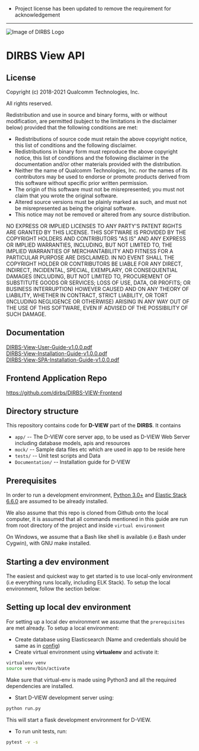 * Project license has been updated to remove the requirement for acknowledgement
---

![Image of DIRBS Logo](https://avatars0.githubusercontent.com/u/42587891?s=100&v=4)

# DIRBS View API
## License
Copyright (c) 2018-2021 Qualcomm Technologies, Inc.

All rights reserved.

Redistribution and use in source and binary forms, with or without modification, are permitted (subject to the limitations in the disclaimer below) provided that the following conditions are met:

* Redistributions of source code must retain the above copyright notice, this list of conditions and the following disclaimer.
* Redistributions in binary form must reproduce the above copyright notice, this list of conditions and the following disclaimer in the documentation and/or other materials provided with the distribution.
* Neither the name of Qualcomm Technologies, Inc. nor the names of its contributors may be used to endorse or promote products derived from this software without specific prior written permission.
* The origin of this software must not be misrepresented; you must not claim that you wrote the original software.
* Altered source versions must be plainly marked as such, and must not be misrepresented as being the original software.
* This notice may not be removed or altered from any source distribution.

NO EXPRESS OR IMPLIED LICENSES TO ANY PARTY'S PATENT RIGHTS ARE GRANTED BY THIS LICENSE. THIS SOFTWARE IS PROVIDED BY THE COPYRIGHT HOLDERS AND CONTRIBUTORS "AS IS" AND ANY EXPRESS OR IMPLIED WARRANTIES, INCLUDING, BUT NOT LIMITED TO, THE IMPLIED WARRANTIES OF MERCHANTABILITY AND FITNESS FOR A PARTICULAR PURPOSE ARE DISCLAIMED. IN NO EVENT SHALL THE COPYRIGHT HOLDER OR CONTRIBUTORS BE LIABLE FOR ANY DIRECT, INDIRECT, INCIDENTAL, SPECIAL, EXEMPLARY, OR CONSEQUENTIAL DAMAGES (INCLUDING, BUT NOT LIMITED TO, PROCUREMENT OF SUBSTITUTE GOODS OR SERVICES; LOSS OF USE, DATA, OR PROFITS; OR BUSINESS INTERRUPTION) HOWEVER CAUSED AND ON ANY THEORY OF LIABILITY, WHETHER IN CONTRACT, STRICT LIABILITY, OR TORT (INCLUDING NEGLIGENCE OR OTHERWISE) ARISING IN ANY WAY OUT OF THE USE OF THIS SOFTWARE, EVEN IF ADVISED OF THE POSSIBILITY OF SUCH DAMAGE.
 

## Documentation
[DIRBS-View-User-Guide-v1.0.0.pdf](https://github.com/dirbs/Documentation/tree/master/DIRBS-View/DIRBS-View-User-Guide-v1.0.0.pdf)<br />
[DIRBS-View-Installation-Guide-v1.0.0.pdf](https://github.com/dirbs/Documentation/tree/master/DIRBS-View/DIRBS-View-Installation-Guide-v1.0.0.pdf)<br />
[DIRBS-View-SPA-Installation-Guide-v1.0.0.pdf](https://github.com/dirbs/Documentation/tree/master/DIRBS-View/DIRBS-View-SPA-Installation-Guide-v1.0.0.pdf)<br />

## Frontend Application Repo
https://github.com/dirbs/DIRBS-VIEW-Frontend

## Directory structure
This repository contains code for **D-VIEW** part of the **DIRBS**. It contains
* ``app/`` -- The D-VIEW core server app, to be used as D-VIEW Web Server including database models, apis and resources
* ``mock/`` -- Sample data files etc which are used in app to be reside here
* ``tests/`` -- Unit test scripts and Data
* ``Documentation/`` -- Installation guide for D-VIEW

## Prerequisites
In order to run a development environment, [Python 3.0+](https://www.python.org/download/releases/3.0/) and
[Elastic Stack 6.6.0](https://www.elastic.co/blog/elastic-stack-6-6-0-released) are assumed to be already installed.

We also assume that this repo is cloned from Github onto the local computer, it is assumed that
all commands mentioned in this guide are run from root directory of the project and inside
```virtual environment```

On Windows, we assume that a Bash like shell is available (i.e Bash under Cygwin), with GNU make installed.

## Starting a dev environment
The easiest and quickest way to get started is to use local-only environment (i.e everything runs locally, including
ELK Stack). To setup the local environment, follow the section below:

## Setting up local dev environment
For setting up a local dev environment we assume that the ```prerequisites``` are met already. To setup a local
environment:
* Create database using Elasticsearch (Name and credentials should be same as in [config](/reference-config.yml))
* Create virtual environment using **virtualenv** and activate it:
```bash
virtualenv venv
source venv/bin/activate
```
Make sure that virtual-env is made using Python3 and all the required dependencies are installed.

* Start D-VIEW development server using:
```bash
python run.py
```
This will start a flask development environment for D-VIEW.

* To run unit tests, run:
```bash
pytest -v -s
```
